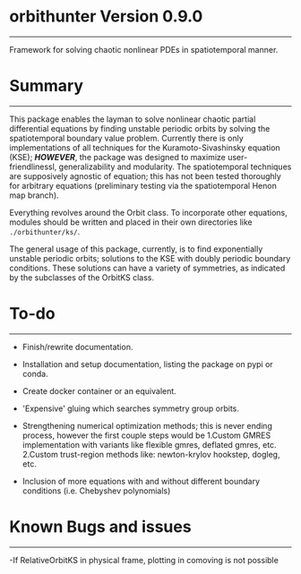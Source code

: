 # orbithunter Version 0.9.0
-------------------------
Framework for solving chaotic nonlinear PDEs in spatiotemporal manner.

# Summary
--------------
This package enables the layman to solve nonlinear chaotic partial differential equations
by finding unstable periodic orbits by solving the spatiotemporal boundary value problem.
Currently there is only implementations of all techniques for the Kuramoto-Sivashinsky equation (KSE);
***HOWEVER***, the package was designed to maximize user-friendlinessl, generalizability and modularity. The
spatiotemporal techniques are supposively agnostic of equation; this has not been tested thoroughly for
arbitrary equations (preliminary testing via the spatiotemporal Henon map branch).

Everything revolves around the Orbit class. To incorporate other equations, modules should be written
and placed in their own directories like ```./orbithunter/ks/```.

The general usage of this package, currently, is to find exponentially unstable periodic orbits; 
solutions to the KSE with doubly periodic boundary conditions. These solutions can have a variety of
symmetries, as indicated by the subclasses of the OrbitKS class. 

# To-do
-----
- Finish/rewrite documentation. 
- Installation and setup documentation, listing the package on pypi or conda. 
- Create docker container or an equivalent. 
- 'Expensive' gluing which searches symmetry group orbits.
- Strengthening numerical optimization methods; this is never ending process, however
the first couple steps would be
	1.Custom GMRES implementation with variants like flexible gmres, deflated gmres, etc.
	2.Custom trust-region methods like: newton-krylov hookstep, dogleg, etc.

- Inclusion of more equations with and without different boundary conditions (i.e. Chebyshev polynomials)

# Known Bugs and issues
---------------------
-If RelativeOrbitKS in physical frame, plotting in comoving is not possible 



